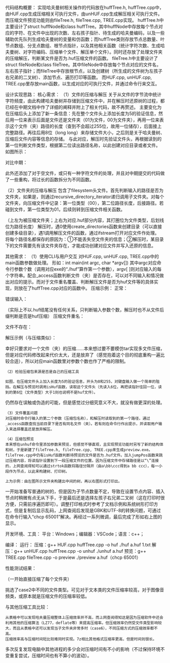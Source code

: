 代码结构概要：
实现哈夫曼树相关操作的代码放在huffTree.h, huffTree.cpp中，由HUF.cpp生成压缩相关可执行文件，由unHUF.cpp生成解压相关可执行文件。而压缩文件预览功能则由fileTree.h, fileTree.cpp, TREE.cpp实现。
huffTree.h中主要设计了struct huffNode和class huffTree。其中huffNode中存放每个节点对应的字符、在文件中出现的次数、左右孩子指针、待生成的哈夫曼编码，以及一些辅助优先队列生成哈夫曼树的变量和仿函数；而huffTree类则存放节点总数量、叶节点数组、分支点数组、根节点指针，以及其他相关函数（统计字符次数、生成哈夫曼树、对字符编码、压缩单个文件、解压单个文件）。同时还存放了处理文件夹的压缩解压，判断某文件是否为.huf压缩文件的函数。
fileTree.h中主要设计了struct fileNode和class fileTree。其中fileNode中存放每个节点对应的文件名，左右孩子指针；而fileTree中存放根节点，以及创建树（所生成的文件树为左孩子右兄弟的二叉树）、添加节点、遍历打印等函数。
而HUF.cpp, unHUF.cpp, TREE.cpp里存放main函数，以生成对应的可执行文件，并通过命令行来交互。


设计实现思路：
核心需求：
	（1）文件的压缩与解压
	关于从文件的字节流中统计字符频度，由此构建哈夫曼树并存储到压缩文件中，并在解压时还原树的过程，都已经在中期文档中作了详细的阐释并附上了相关代码，故不再赘述。
主要变化为在压缩后头上添加了新一条信息：先在整个文件头上添加长度为5的验证信息，然后用一位来表示后面是文件还是文件夹（01为文件，00为文件夹），再用一位来表示这个文件（夹）路径的长度（查到不会超过255位，故用一位储存），后面接上完整路径。再往后用8位（long long）来存储文件大小，之后则是关于哈夫曼树、压缩后文件内容等信息的存储。
与此对应，解压时先验证文件头，再根据读到的第一位判断文件类型，根据第二位读出路径名称，以此创建对应目录或者文件。
如图所示：
 
对比中期：
 
此外还添加了对于空文件，或只有一种字符文件的处理，并且对中期提交的代码做了一些重构，将过长的函数拆分为不同函数。

（2）文件夹的压缩与解压
	包含了filesystem头文件。首先判断输入的路径是否为文件夹，如果是，则通过recursive_directory_iterator递归调用子文件夹。对每个文件夹，向压缩文件中记录：第一位类型（00），第二位路径长度，后接路径。若碰到文件，第一位类型为01，后续则转到压缩文件相关函数。
   
（上左为被压缩文件夹；上右为对应.huf部分内容，其打圈位为文件类型，后划线位为路径长度）
	解压时，遇0使用create_directories函数来创建目录（可以直接创建多级目录），遇1调用解压文件的函数，通过ifstream打开对应文件作处理。
将每个路径名都保存的原因为：①不能丢失空文件夹的信息；②解压时，某目录下的文件需要先有该文件夹存在，才能成功创建对应文件并写入还原的信息。

其他需求：
	（1）使用CLI与用户交互
	对HUF.cpp, unHUF.cpp, TREE.cpp中的main函数参数做处理。
形如：int main(int argc, char *argv[])
其中argc对应命令行参数个数（调用对应exe的“./huf”算作第一个参数），argv[ ]则对应输入的每个字符串。配合_access函数判断文件（夹）是否存在，可以对不同输入和情况做出对应的提示。而对于文件重名覆盖、判断解压文件是否为huf文件等的具体实现，则放在了huffTree.cpp对应的函数中。
压缩示例：
正常：
 
错误输入：
 
（实际上不以.huf结尾没有任何关系，只判断输入参数个数，解压时也不从文件后缀判断是否是huf压缩）
压缩文件重名：
   
文件不存在：
 

解压示例（与压缩类似）：
 
 
 
 
幸好只要求对一个文件（夹）的压缩……本来想过要不要模仿tar实现多文件压缩，但是对应代码修改起来代价太大，还是放弃了（感觉抱着这个目的彻底重构一遍比较合适），所以对应main函数里对参数个数也作了严格的限制。

	（2）检验压缩包来源是否是自己的压缩工具
 
	如图，在压缩文件头上加入长度为5的验证信息，开头为0和255，对键盘输入做一个简单的阻挡。在解压与预览时调用isHuf函数，读取这个文件头（先读入6位，再把读指针往回一位，读到的第6位（文件类型）大于1则也说明不是huf文件）。
仍然存在误触或伪造的可能，但是感觉过分细究意义不大，就没有做更深的处理。

	（3）文件覆盖问题
	对压缩时命令行输入的第二个参数（压缩包名称），和解压时读取到的第一个路径，通过_access函数查找当前目录下是否有同名文件（夹）。若有则在命令行作出提示，并读取用户输入来选择覆盖还是放弃解压。

	（4）压缩包预览
	本来想在unhuf命令里添加参数来预览，但感觉不够直观，且实现预览功能时另写了新的结构体和树，于是新建了fileTree.h, fileTree.cpp, TREE.cpp来生成preview.exe。
	fileTree.cpp中仍有isHuf函数判断待预览的文件是否为.huf文件。加入jumpPos函数来跳过压缩内容，将读指针设置到下一段压缩文件的位置。因为压缩文件中存储路径是以“\”连接的，上网查阅得知可以通过strtok函数将路径分隔开（由a\bb\ccc得到a bb ccc），每一小段作为节点，以此来构建树、打印树。
     
	上为示例：由左图所示文件夹构建出中间的树，再以右图形式打印出。
一开始准备写普通的树的，但是因为子节点数量不定，导致在设置节点内容、插入节点时稍微有点无从下手，于是最后还是选择左孩子右兄弟二叉树（这在打印时很方便，只需前序遍历即可）。调整打印格式时参考了文档示例和系统树形打印方式，但是复制后显示乱码，上网查阅后发现是GBK和UTF-8的转换问题，可通过在命令行输入“chcp 65001”解决。再经过一系列微调，最后完成了形如右上图的显示。

开发环境、工具：
	平台：Windows；编辑器：VSCode；语言：c++；

编译：											运行：
压缩：g++ HUF.cpp huffTree.cpp -o huf			./huf a.huf 1.txt
解压：g++ unHUF.cpp huffTree.cpp -o unhuf		./unhuf a.huf
预览：g++ TREE.cpp fileTree.cpp -o preview		./preview a.huf（chcp 65001）

性能测试结果：
 
（一开始直接压缩了每个文件夹）
 
挑选了case2中不同的文件类型。可见对于文本类的文件压缩率较高，对于图像音频类，或原本就是压缩文件的压缩率较低。 

与其他压缩工具比较：
 
 
	从表格中可以发现哈夫曼压缩整体上压缩效率并不高，而上网查阅得知这是因为压缩软件中还会利用其他的压缩算法（LZ77，deflate等）来提高压缩率。但压缩效率仍然受文件类型影响较大，而且从表格中还可以发现当子文件夹非常多时（case6），不同压缩方式的压缩效率都不高。
	压缩效率高与压缩时间短比较难同时实现。7z相比其他格式压缩率更高，但是时间则很长。
多次反复发现电脑中其他进程的多少会对压缩时间有不小的影响（不过保持环境不变重复尝试，压缩时间也有不算小的波动）。
